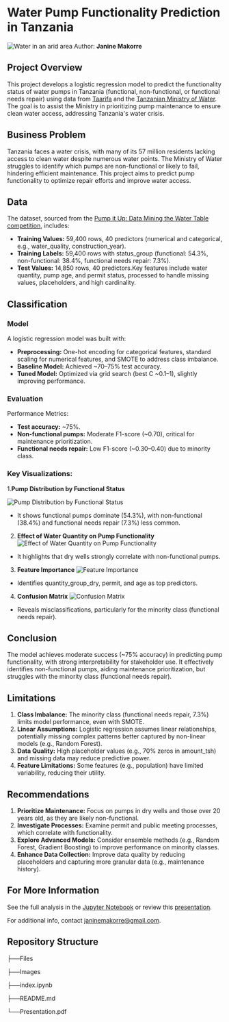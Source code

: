 # Water Pump Functionality Prediction in Tanzania
![Water in an arid area](Images/view-fantasy-landscape-with-surreal-running-water-tap-world-water-day-awareness.jpg)
Author: **Janine Makorre**

## Project Overview
This project develops a logistic regression model to predict the functionality status of water pumps in Tanzania (functional, non-functional, or functional needs repair) using data from [Taarifa](https://taarifa.org/) and the [Tanzanian Ministry of Water](https://www.maji.go.tz/). The goal is to assist the Ministry in prioritizing pump maintenance to ensure clean water access, addressing Tanzania's water crisis.

## Business Problem
Tanzania faces a water crisis, with many of its 57 million residents lacking access to clean water despite numerous water points. The Ministry of Water struggles to identify which pumps are non-functional or likely to fail, hindering efficient maintenance. This project aims to predict pump functionality to optimize repair efforts and improve water access.

## Data
The dataset, sourced from the [Pump it Up: Data Mining the Water Table competition](https://www.drivendata.org/competitions/7/pump-it-up-data-mining-the-water-table/data/), includes:

- **Training Values:** 59,400 rows, 40 predictors (numerical and categorical, e.g., water_quality, construction_year).
- **Training Labels:** 59,400 rows with status_group (functional: 54.3%, non-functional: 38.4%, functional needs repair: 7.3%).
- **Test Values:** 14,850 rows, 40 predictors.Key features include water quantity, pump age, and permit status, processed to handle missing values, placeholders, and high cardinality.

## Classification
### Model
A logistic regression model was built with:

- **Preprocessing:** One-hot encoding for categorical features, standard scaling for numerical features, and SMOTE to address class imbalance.
- **Baseline Model:** Achieved ~70–75% test accuracy.
- **Tuned Model:** Optimized via grid search (best C ~0.1–1), slightly improving performance.

### Evaluation

Performance Metrics:
- **Test accuracy:** ~75%.
- **Non-functional pumps:** Moderate F1-score (~0.70), critical for maintenance prioritization.
- **Functional needs repair:** Low F1-score (~0.30–0.40) due to minority class.


### Key Visualizations:

1.**Pump Distribution by Functional Status**

![Pump Distribution by Functional Status](Images/Pump%20Distribution%20by%20Functional%20Status.png) 

- It shows functional pumps dominate (54.3%), with non-functional (38.4%) and functional needs repair (7.3%) less common.

2. **Effect of Water Quantity on Pump Functionality**
![Effect of Water Quantity on Pump Functionality](Images/Effect%20of%20water%20quantity%20in%20a%20well%20on%20the%20Pump's%20functionality%20status.png)

- It highlights that dry wells strongly correlate with non-functional pumps.

3. **Feature Importance**
![Feature Importance](Images/Top%2010%20Feature%20Importance%20Logistic%20Regression.png)

- Identifies quantity_group_dry, permit, and age as top predictors.


4. **Confusion Matrix**
![Confusion Matrix](Images/Confusion%20Matrix_Tuned%20Logistic%20Regression.png)

- Reveals misclassifications, particularly for the minority class (functional needs repair).

## Conclusion
The model achieves moderate success (~75% accuracy) in predicting pump functionality, with strong interpretability for stakeholder use. It effectively identifies non-functional pumps, aiding maintenance prioritization, but struggles with the minority class (functional needs repair).

## Limitations

1. **Class Imbalance:** The minority class (functional needs repair, 7.3%) limits model performance, even with SMOTE.
2. **Linear Assumptions:** Logistic regression assumes linear relationships, potentially missing complex patterns better captured by non-linear models (e.g., Random Forest).
3. **Data Quality:** High placeholder values (e.g., 70% zeros in amount_tsh) and missing data may reduce predictive power.
4. **Feature Limitations:** Some features (e.g., population) have limited variability, reducing their utility.

## Recommendations

1. **Prioritize Maintenance:** Focus on pumps in dry wells and those over 20 years old, as they are likely non-functional.
2. **Investigate Processes:** Examine permit and public meeting processes, which correlate with functionality.
3. **Explore Advanced Models:** Consider ensemble methods (e.g., Random Forest, Gradient Boosting) to improve performance on minority classes.
4. **Enhance Data Collection:** Improve data quality by reducing placeholders and capturing more granular data (e.g., maintenance history).

##  For More Information
See the full analysis in the [Jupyter Notebook](https://github.com/Uxer-Janine/Flatiron_DS_Phase_3/blob/main/End%20of%20Phase%20Project/index.ipynb) or review this [presentation]().

For additional info, contact [janinemakorre@gmail.com](janinemakorre@gmail.com).

## Repository Structure

├──Files

├──Images

├──index.ipynb

├──README.md

└──Presentation.pdf
 